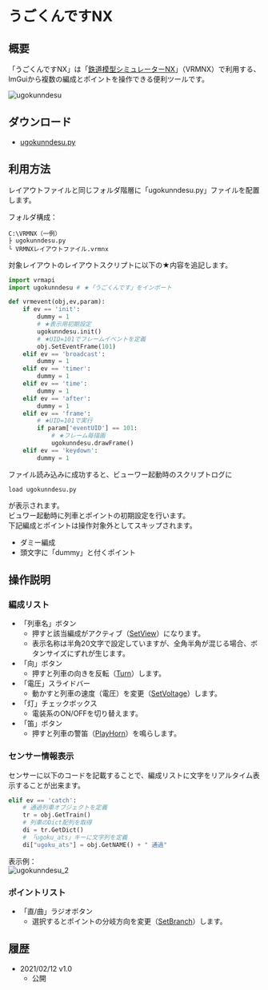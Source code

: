 # うごくんですNX

## 概要
「うごくんですNX」は「[鉄道模型シミュレーターNX](http://www.imagic.co.jp/hobby/products/vrmnx/ "鉄道模型シミュレーターNX")」（VRMNX）で利用する、ImGuiから複数の編成とポイントを操作できる便利ツールです。  

![ugokunndesu](https://user-images.githubusercontent.com/66538961/107662867-110c1780-6cce-11eb-8340-45b4c4fadf5a.png)

## ダウンロード
- [ugokunndesu.py](https://raw.githubusercontent.com/CaldiaNX/vrmnx-ugokunndesu/main/ugokunndesu.py)

## 利用方法
レイアウトファイルと同じフォルダ階層に「ugokunndesu.py」ファイルを配置します。  

フォルダ構成：
```
C:\VRMNX（一例）
├ ugokunndesu.py
└ VRMNXレイアウトファイル.vrmnx
```

対象レイアウトのレイアウトスクリプトに以下の★内容を追記します。  

```py
import vrmapi
import ugokunndesu # ★「うごくんです」をインポート

def vrmevent(obj,ev,param):
    if ev == 'init':
        dummy = 1
        # ★表示用初期設定
        ugokunndesu.init()
        # ★UID=101でフレームイベントを定義
        obj.SetEventFrame(101)
    elif ev == 'broadcast':
        dummy = 1
    elif ev == 'timer':
        dummy = 1
    elif ev == 'time':
        dummy = 1
    elif ev == 'after':
        dummy = 1
    elif ev == 'frame':
        # ★UID=101で実行
        if param['eventUID'] == 101:
            # ★フレーム毎描画
            ugokunndesu.drawFrame()
    elif ev == 'keydown':
        dummy = 1
```

ファイル読み込みに成功すると、ビューワー起動時のスクリプトログに

```
load ugokunndesu.py
```

が表示されます。   
ビュワー起動時に列車とポイントの初期設定を行います。  
下記編成とポイントは操作対象外としてスキップされます。

- ダミー編成
- 頭文字に「dummy」と付くポイント

## 操作説明
### 編成リスト
- 「列車名」ボタン
  - 押すと該当編成がアクティブ（[SetView](https://vrmcloud.net/nx/script/script/train/SetView.html)）になります。
  - 表示名称は半角20文字で設定していますが、全角半角が混じる場合、ボタンサイズにずれが生じます。
- 「向」ボタン
  - 押すと列車の向きを反転（[Turn](https://vrmcloud.net/nx/script/script/train/Turn.html)）します。
- 「電圧」スライドバー
  - 動かすと列車の速度（電圧）を変更（[SetVoltage](https://vrmcloud.net/nx/script/script/train/SetVoltage.html)）します。
- 「灯」チェックボックス
  - 電装系のON/OFFを切り替えます。
- 「笛」ボタン
  - 押すと列車の警笛（[PlayHorn](https://vrmcloud.net/nx/script/script/train/PlayHorn.html)）を鳴らします。

### センサー情報表示
センサーに以下のコードを記載することで、編成リストに文字をリアルタイム表示することが出来ます。

```py
elif ev == 'catch':
    # 通過列車オブジェクトを定義
    tr = obj.GetTrain()
    # 列車のDict配列を取得
    di = tr.GetDict()
    # 「ugoku_ats」キーに文字列を定義
    di["ugoku_ats"] = obj.GetNAME() + " 通過"
```

表示例：  
![ugokunndesu_2](https://user-images.githubusercontent.com/66538961/107666651-166b6100-6cd2-11eb-90f5-d53106108c69.png)

### ポイントリスト
- 「直/曲」ラジオボタン
  - 選択するとポイントの分岐方向を変更（[SetBranch](https://vrmcloud.net/nx/script/script/point/SetBranch.html)）します。

## 履歴
- 2021/02/12 v1.0
  - 公開
